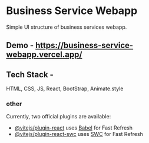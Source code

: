 # Business Service Webapp

Simple UI structure of business services webapp.

## Demo - https://business-service-webapp.vercel.app/

## Tech Stack -
HTML, CSS, JS, React, BootStrap, Animate.style


### other
Currently, two official plugins are available:

- [@vitejs/plugin-react](https://github.com/vitejs/vite-plugin-react/blob/main/packages/plugin-react/README.md) uses [Babel](https://babeljs.io/) for Fast Refresh
- [@vitejs/plugin-react-swc](https://github.com/vitejs/vite-plugin-react-swc) uses [SWC](https://swc.rs/) for Fast Refresh
